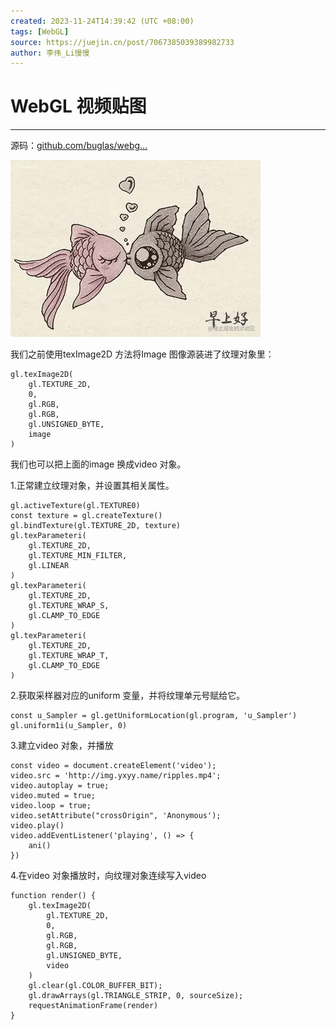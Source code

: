 ```yaml
---
created: 2023-11-24T14:39:42 (UTC +08:00)
tags: [WebGL]
source: https://juejin.cn/post/7067385039389982733
author: 李伟_Li慢慢
---
```


# WebGL 视频贴图

---
源码：[github.com/buglas/webg…](https://link.juejin.cn/?target=https%3A%2F%2Fgithub.com%2Fbuglas%2Fwebgl-lesson "https://github.com/buglas/webgl-lesson")

![ripples.gif](assets/0e89db020cfa4155aa10ba6275b92b74tplv-k3u1fbpfcp-zoom-in-crop-mark1512000.webp)

我们之前使用texImage2D 方法将Image 图像源装进了纹理对象里：

```
gl.texImage2D(
    gl.TEXTURE_2D,
    0,
    gl.RGB,
    gl.RGB,
    gl.UNSIGNED_BYTE,
    image
)
```

我们也可以把上面的image 换成video 对象。

1.正常建立纹理对象，并设置其相关属性。

```
gl.activeTexture(gl.TEXTURE0)
const texture = gl.createTexture()
gl.bindTexture(gl.TEXTURE_2D, texture)
gl.texParameteri(
    gl.TEXTURE_2D,
    gl.TEXTURE_MIN_FILTER,
    gl.LINEAR
)
gl.texParameteri(
    gl.TEXTURE_2D,
    gl.TEXTURE_WRAP_S,
    gl.CLAMP_TO_EDGE
)
gl.texParameteri(
    gl.TEXTURE_2D,
    gl.TEXTURE_WRAP_T,
    gl.CLAMP_TO_EDGE
)
```

2.获取采样器对应的uniform 变量，并将纹理单元号赋给它。

```
const u_Sampler = gl.getUniformLocation(gl.program, 'u_Sampler')
gl.uniform1i(u_Sampler, 0)
```

3.建立video 对象，并播放

```
const video = document.createElement('video');
video.src = 'http://img.yxyy.name/ripples.mp4';
video.autoplay = true;
video.muted = true;
video.loop = true;
video.setAttribute("crossOrigin", 'Anonymous');
video.play()
video.addEventListener('playing', () => {
    ani()
})
```

4.在video 对象播放时，向纹理对象连续写入video

```
function render() {
    gl.texImage2D(
        gl.TEXTURE_2D,
        0,
        gl.RGB,
        gl.RGB,
        gl.UNSIGNED_BYTE,
        video
    )
    gl.clear(gl.COLOR_BUFFER_BIT);
    gl.drawArrays(gl.TRIANGLE_STRIP, 0, sourceSize);
    requestAnimationFrame(render)
}
```
